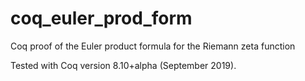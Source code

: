 # coq_euler_prod_form
Coq proof of the Euler product formula for the Riemann zeta function

Tested with Coq version 8.10+alpha (September 2019).

